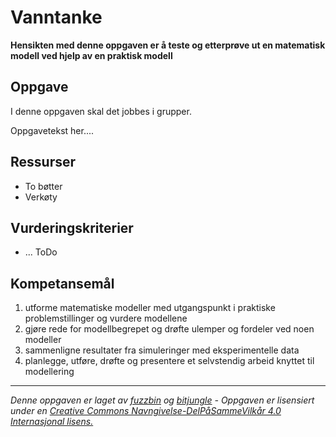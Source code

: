 # Vanntanke

**Hensikten med denne oppgaven er å teste og etterprøve ut en matematisk modell ved hjelp av en praktisk modell**

## Oppgave

I denne oppgaven skal det jobbes i grupper. 

Oppgavetekst her....

## Ressurser

* To bøtter
* Verkøty



## Vurderingskriterier

* ... ToDo

## Kompetansemål

1. utforme matematiske modeller med utgangspunkt i praktiske problemstillinger og vurdere modellene
2. gjøre rede for modellbegrepet og drøfte ulemper og fordeler ved noen modeller
3. sammenligne resultater fra simuleringer med eksperimentelle data
4. planlegge, utføre, drøfte og presentere et selvstendig arbeid knyttet til modellering

---

_Denne oppgaven er laget av [fuzzbin](https://github.com/fuzzbin) og [bitjungle](https://github.com/bitjungle) - Oppgaven er lisensiert under en [Creative Commons Navngivelse-DelPåSammeVilkår 4.0 Internasjonal lisens.](http://creativecommons.org/licenses/by-sa/4.0/)_
